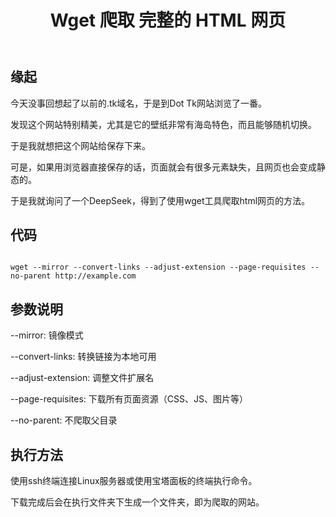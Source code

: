 ﻿---
published: 2025-05-31T21:40:00.000Z
title: Wget 爬取 完整的 HTML 网页
slug: wget_paqu_wanzhengde_html_wangye
description: 缘起今天没事回想起了以前的.tk域名，于是到DotTk网站浏
tags: [随笔]
featured: false
draft: false
excerpt: 缘起今天没事回想起了以前的.tk域名，于是到DotTk网站浏览了一番。发现这个网站特别精美，尤其是它的壁纸非常有海岛特色，而且能够随机切换。于是我就想把这个网站给保存下来。可是，如果用浏览器直接保存的
---

## 缘起

今天没事回想起了以前的.tk域名，于是到Dot Tk网站浏览了一番。



发现这个网站特别精美，尤其是它的壁纸非常有海岛特色，而且能够随机切换。



于是我就想把这个网站给保存下来。



可是，如果用浏览器直接保存的话，页面就会有很多元素缺失，且网页也会变成静态的。



于是我就询问了一个DeepSeek，得到了使用wget工具爬取html网页的方法。



## 代码

```

wget --mirror --convert-links --adjust-extension --page-requisites --no-parent http://example.com

```

## 参数说明

--mirror: 镜像模式

--convert-links: 转换链接为本地可用

--adjust-extension: 调整文件扩展名

--page-requisites: 下载所有页面资源（CSS、JS、图片等）

--no-parent: 不爬取父目录



## 执行方法

使用ssh终端连接Linux服务器或使用宝塔面板的终端执行命令。



下载完成后会在执行文件夹下生成一个文件夹，即为爬取的网站。
